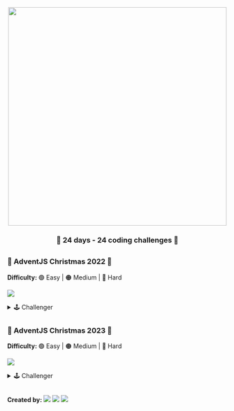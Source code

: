 <div align="center">
    <img width="500" src="https://i.imgur.com/EqNt0FH.png"/>
</div>

<div align="center">
    <h3> 🎁 24 days - 24 coding challenges 🎁</h3>
</div>

##

### 🎄 AdventJS Christmas 2022 🎄

<b>Difficulty: </b> 🟢 Easy | 🟠 Medium | 🔴 Hard

[![](https://img.shields.io/badge/-WebSide::AdventJS::2022-fdc43f?style=flat-square&logo=red&logoColor=black)](https://2022.adventjs.dev/es)

<details hide>

<summary>🕹️ Challenger</summary>

|  #  |                                 Img                                  |                 Title                  | Difficulty |                        Challenge                        |             Solution              |
| :-: | :------------------------------------------------------------------: | :------------------------------------: | :--------: | :-----------------------------------------------------: | :-------------------------------: |
| 01  | <img src="https://i.imgur.com/kHa5RKW.png" width="100" height="80"/> |  Automating Christmas gift wrapping!   |     🟢     | [View](https://2022.adventjs.dev/es/challenges/2022/1)  | [View](./Challenges-2022/Day-01/) |
| 02  | <img src="https://i.imgur.com/6Vm2l5a.png" width="100" height="80"/> |     Nobody wants to work overtime      |     🟢     | [View](https://2022.adventjs.dev/es/challenges/2022/2)  | [View](./Challenges-2022/Day-02/) |
| 03  | <img src="https://i.imgur.com/IK3ybFX.png" width="100" height="80"/> | ¿How many gift boxes does Santa carry? |     🟢     | [View](https://2022.adventjs.dev/es/challenges/2022/3)  | [View](./Challenges-2022/Day-03/) |
| 04  | <img src="https://i.imgur.com/but1XEZ.png" width="100" height="80"/> | A box inside another box and another.. |     🟠     | [View](https://2022.adventjs.dev/es/challenges/2022/4)  | [View](./Challenges-2022/Day-04/) |
| 05  | <img src="https://i.imgur.com/buPdC5B.png" width="100" height="80"/> |       Optimizing Santa is trips        |     🔴     | [View](https://2022.adventjs.dev/es/challenges/2022/5)  |            Developing             |
| 06  | <img src="https://i.imgur.com/ig5TRGK.png" width="100" height="80"/> |     Creating Christmas decorations     |     🟠     | [View](https://2022.adventjs.dev/es/challenges/2022/6)  |            Developing             |
| 07  | <img src="https://i.imgur.com/D3uHis2.png" width="100" height="80"/> |       Taking inventory of gifts        |     🟢     | [View](https://2022.adventjs.dev/es/challenges/2022/7)  | [View](./Challenges-2022/Day-07/) |
| 08  | <img src="https://i.imgur.com/GLh80T8.png" width="100" height="80"/> |          We need a mechanic!           |     🟠     | [View](https://2022.adventjs.dev/es/challenges/2022/8)  |            Developing             |
| 09  | <img src="https://i.imgur.com/8oZrrWU.png" width="100" height="80"/> |       The crazy Christmas lights       |     🟢     | [View](https://2022.adventjs.dev/es/challenges/2022/9)  |            Developing             |
| 10  | <img src="https://i.imgur.com/iExnKoY.png" width="100" height="80"/> |      Jumping from Santa is sleigh      |     🟠     | [View](https://2022.adventjs.dev/es/challenges/2022/10) |            Developing             |
| 11  | <img src="https://i.imgur.com/37PAe4I.png" width="100" height="80"/> |      Santa Claus is Scrum Master       |     🔴     | [View](https://2022.adventjs.dev/es/challenges/2022/11) |            Developing             |
| 12  | <img src="https://i.imgur.com/bbNfkaB.png" width="100" height="80"/> |          Electric sleds, wow!          |     🟠     | [View](https://2022.adventjs.dev/es/challenges/2022/12) |            Developing             |
| 13  | <img src="https://i.imgur.com/ANGHRFM.png" width="100" height="80"/> |         Backup Santa is files          |     🟢     | [View](https://2022.adventjs.dev/es/challenges/2022/13) | [View](./Challenges-2022/Day-13/) |
| 14  | <img src="https://i.imgur.com/Rwo9KiK.png" width="100" height="80"/> |             The best path              |     🟠     | [View](https://2022.adventjs.dev/es/challenges/2022/14) |            Developing             |
| 15  | <img src="https://i.imgur.com/LHalWkF.png" width="100" height="80"/> |     Decorating the Christmas tree      |     🟠     | [View](https://2022.adventjs.dev/es/challenges/2022/15) |            Developing             |
| 16  | <img src="https://i.imgur.com/WX6f1aC.png" width="100" height="80"/> |       Arranging Santa is letters       |     🔴     | [View](https://2022.adventjs.dev/es/challenges/2022/16) |            Developing             |
| 17  | <img src="https://i.imgur.com/xo9HO3h.png" width="100" height="80"/> |      Carrying the gifts in sacks       |     🟠     | [View](https://2022.adventjs.dev/es/challenges/2022/17) |            Developing             |
| 18  | <img src="https://i.imgur.com/CZwUrxX.png" width="100" height="80"/> |           We are out of ink!           |     🟢     | [View](https://2022.adventjs.dev/es/challenges/2022/18) | [View](./Challenges-2022/Day-18/) |
| 19  | <img src="https://i.imgur.com/gBMPBZw.png" width="100" height="80"/> |           Sorting the gifts            |     🟢     | [View](https://2022.adventjs.dev/es/challenges/2022/19) | [View](./Challenges-2022/Day-19/) |
| 20  | <img src="https://i.imgur.com/r2HCzxM.png" width="100" height="80"/> |         More challenging trips         |     🔴     | [View](https://2022.adventjs.dev/es/challenges/2022/20) |            Developing             |
| 21  | <img src="https://i.imgur.com/D3PjxXz.png" width="100" height="80"/> |        Creating the gift table         |     🟠     | [View](https://2022.adventjs.dev/es/challenges/2022/21) |            Developing             |
| 22  | <img src="https://i.imgur.com/9Dlerey.png" width="100" height="80"/> |            Lighting in tune            |     🟢     | [View](https://2022.adventjs.dev/es/challenges/2022/22) |            Developing             |
| 23  | <img src="https://i.imgur.com/TfDwnq0.png" width="100" height="80"/> |          Santa Claus compiler          |     🔴     | [View](https://2022.adventjs.dev/es/challenges/2022/23) |            Developing             |
| 24  | <img src="https://i.imgur.com/OPE0Qyo.png" width="100" height="80"/> |      the last challenge is a maze      |     🔴     | [View](https://2022.adventjs.dev/es/challenges/2022/24) |            Developing             |

</details>

##

### 🎅 AdventJS Christmas 2023 🎅

<b>Difficulty: </b> 🟢 Easy | 🟠 Medium | 🔴 Hard

[![](https://img.shields.io/badge/-WebSide::AdventJS::2023-fdc43f?style=flat-square&logo=red&logoColor=black)](https://adventjs.dev/)

<details hide>

<summary>🕹️ Challenger</summary>

|  #  |                                 Img                                 |            Title            | Difficulty |                   Challenge                    |             Solution              |
| :-: | :-----------------------------------------------------------------: | :-------------------------: | :--------: | :--------------------------------------------: | :-------------------------------: |
| 01  | <img src="https://i.imgur.com/Ws3lq6x.png" width="80" height="80"/> |    First Gift Repeated!     |     🟢     | [View](https://adventjs.dev/challenges/2023/1) | [View](./Challenges-2023/Day-01/) |
| 02  | <img src="https://i.imgur.com/akMUPrA.png" width="50" height="80"/> |     We star the factory     |     🟢     | [View](https://adventjs.dev/challenges/2023/2) | [View](./Challenges-2023/Day-02/) |
| 03  | <img src="https://i.imgur.com/FjxRHie.png" width="70" height="80"/> |       The naughty elf       |     🟢     | [View](https://adventjs.dev/challenges/2023/3) | [View](./Challenges-2023/Day-03/) |
| 04  | <img src="https://i.imgur.com/IfV7Hb4.png" width="70" height="80"/> | Turn the parentheses around |     🟢     | [View](https://adventjs.dev/challenges/2023/4) | [View](./Challenges-2023/Day-04/) |

</details>

##

<b>Created by: </b>
[![](https://img.shields.io/badge/-%40midudev-1DA1F2?style=flat-square&logo=twitter&logoColor=white)](https://twitter.com/midudev)
[![](https://img.shields.io/badge/-%40midudev-9146FF?style=flat-square&logo=twitch&logoColor=white)](https://www.twitch.tv/midudev)
[![](https://img.shields.io/badge/-%40midudev-ff0000?style=flat-square&logo=youtube&logoColor=white)](https://www.youtube.com/midudev)
